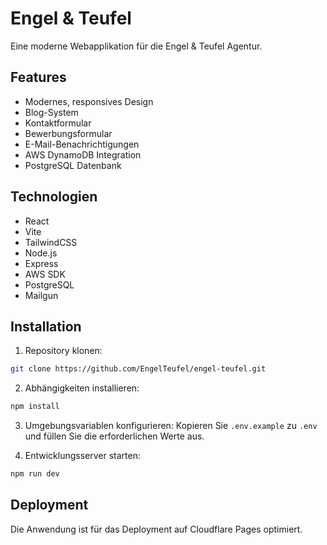 # Engel & Teufel

Eine moderne Webapplikation für die Engel & Teufel Agentur.

## Features

- Modernes, responsives Design
- Blog-System
- Kontaktformular
- Bewerbungsformular
- E-Mail-Benachrichtigungen
- AWS DynamoDB Integration
- PostgreSQL Datenbank

## Technologien

- React
- Vite
- TailwindCSS
- Node.js
- Express
- AWS SDK
- PostgreSQL
- Mailgun

## Installation

1. Repository klonen:
```bash
git clone https://github.com/EngelTeufel/engel-teufel.git
```

2. Abhängigkeiten installieren:
```bash
npm install
```

3. Umgebungsvariablen konfigurieren:
Kopieren Sie `.env.example` zu `.env` und füllen Sie die erforderlichen Werte aus.

4. Entwicklungsserver starten:
```bash
npm run dev
```

## Deployment

Die Anwendung ist für das Deployment auf Cloudflare Pages optimiert.
